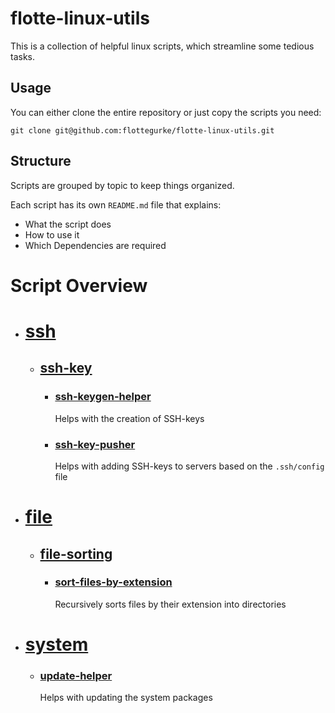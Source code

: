 # flotte-linux-utils
This is a collection of helpful linux scripts, which streamline some tedious tasks.

## Usage
You can either clone the entire repository or just copy the scripts you need:
```shell
git clone git@github.com:flottegurke/flotte-linux-utils.git
```

## Structure
Scripts are grouped by topic to keep things organized.

Each script has its own `README.md` file that explains:
- What the script does
- How to use it
- Which Dependencies are required

# Script Overview
- # [ssh](ssh)
    - ## [ssh-key](ssh/ssh-key)
        - ### [ssh-keygen-helper](ssh/ssh-key/ssh-keygen-helper)
          Helps with the creation of SSH-keys
        - ### [ssh-key-pusher](ssh/ssh-key/ssh-keypush-helper)
          Helps with adding SSH-keys to servers based on the `.ssh/config` file
- # [file](file)
    - ## [file-sorting](file/file-sorting)
        - ### [sort-files-by-extension](file/file-sorting/sort-files-by-extension)
          Recursively sorts files by their extension into directories
- # [system](system)
    - ### [update-helper](system/update-helper)
        Helps with updating the system packages
